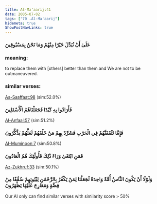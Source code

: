 ```yaml
---
title: Al-Ma'aarij:41
date: 2005-07-02
tags: ["70 .Al-Ma'aarij"]
hidemeta: true 
ShowPostNavLinks: true 
---
```

### عَلَىٰ أَنْ نُبَدِّلَ خَيْرًا مِنْهُمْ وَمَا نَحْنُ بِمَسْبُوقِينَ
### meaning: 
to replace them with [others] better than them and We are not to be outmaneuvered.
### similar verses: 

[As-Saaffaat:98](/37/98) (sim:52.0%)

### فَأَرَادُوا بِهِ كَيْدًا فَجَعَلْنَاهُمُ الْأَسْفَلِينَ

[Al-Anfaal:57](/8/57) (sim:51.2%)

### فَإِمَّا تَثْقَفَنَّهُمْ فِي الْحَرْبِ فَشَرِّدْ بِهِمْ مَنْ خَلْفَهُمْ لَعَلَّهُمْ يَذَّكَّرُونَ

[Al-Muminoon:7](/23/7) (sim:50.8%)

### فَمَنِ ابْتَغَىٰ وَرَاءَ ذَٰلِكَ فَأُولَٰئِكَ هُمُ الْعَادُونَ

[Az-Zukhruf:33](/43/33) (sim:50.1%)

### وَلَوْلَا أَنْ يَكُونَ النَّاسُ أُمَّةً وَاحِدَةً لَجَعَلْنَا لِمَنْ يَكْفُرُ بِالرَّحْمَٰنِ لِبُيُوتِهِمْ سُقُفًا مِنْ فِضَّةٍ وَمَعَارِجَ عَلَيْهَا يَظْهَرُونَ

Our AI only can find similar verses with similarity score > 50% 
